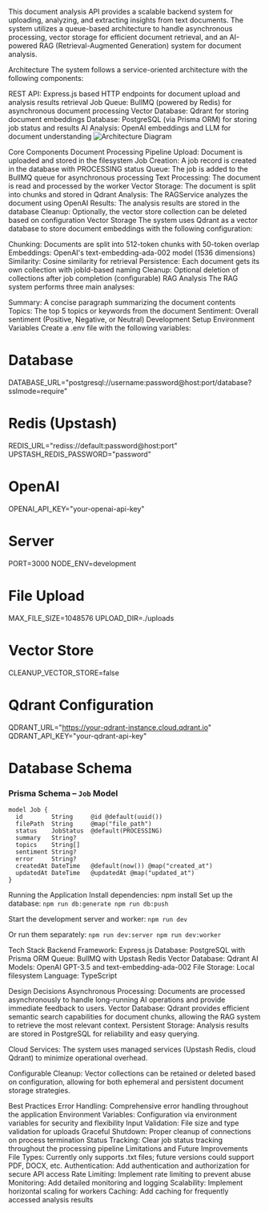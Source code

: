 This document analysis API provides a scalable backend system for uploading, analyzing, and extracting insights from text documents. The system utilizes a queue-based architecture to handle asynchronous processing, vector storage for efficient document retrieval, and an AI-powered RAG (Retrieval-Augmented Generation) system for document analysis.

Architecture
The system follows a service-oriented architecture with the following components:

REST API: Express.js based HTTP endpoints for document upload and analysis results retrieval
Job Queue: BullMQ (powered by Redis) for asynchronous document processing
Vector Database: Qdrant for storing document embeddings
Database: PostgreSQL (via Prisma ORM) for storing job status and results
AI Analysis: OpenAI embeddings and LLM for document understanding
<img alt="Architecture Diagram" src="https://mermaid.ink/img/pako:eNqNkl9rgzAUxb_KJU-DQbW2VctgD2VsG-wr9KGYm2rAJpGkldX57Wd0tKxjT-ElOeee-_eK5mUuMI7AUdiwAsvdOS-Elm8sXmKrxJvOs9Znc0lSkoGpy5asJj-fds6HdIQPaQe5GE_kemj74BxqQbaoWMFS2Bf1aC_1JkpEpMFfR2LDfHKx2ZXVzlGb_fYoO0K2rNCQoLQbKGoq0dGK2yZo60UVdSgspRmUCTQl6OPmBv8dijRWX5g4aDruXyJO07nluu7C9xfhrL5kwfnCm_nB6TvXzhOtg9IkrN0du13XtqzVrOKgma5gsRc-ZU3iV7dJTbVQKVvDM46k5BiGFoZV58DKlO29fKf2IBg4FLSKWlBcBdQYqmNhMznb91WDwIJPDC4MjnBEPVcDRzRQxLEr98_BQG1iiYxXpeJ4Q9-PfU9_vz-5huY?type=png">


Core Components
Document Processing Pipeline
Upload: Document is uploaded and stored in the filesystem
Job Creation: A job record is created in the database with PROCESSING status
Queue: The job is added to the BullMQ queue for asynchronous processing
Text Processing: The document is read and processed by the worker
Vector Storage: The document is split into chunks and stored in Qdrant
Analysis: The RAGService analyzes the document using OpenAI
Results: The analysis results are stored in the database
Cleanup: Optionally, the vector store collection can be deleted based on configuration
Vector Storage
The system uses Qdrant as a vector database to store document embeddings with the following configuration:

Chunking: Documents are split into 512-token chunks with 50-token overlap
Embeddings: OpenAI's text-embedding-ada-002 model (1536 dimensions)
Similarity: Cosine similarity for retrieval
Persistence: Each document gets its own collection with jobId-based naming
Cleanup: Optional deletion of collections after job completion (configurable)
RAG Analysis
The RAG system performs three main analyses:

Summary: A concise paragraph summarizing the document contents
Topics: The top 5 topics or keywords from the document
Sentiment: Overall sentiment (Positive, Negative, or Neutral)
Development Setup
Environment Variables
Create a .env file with the following variables:

# Database
DATABASE_URL="postgresql://username:password@host:port/database?sslmode=require"

# Redis (Upstash)
REDIS_URL="rediss://default:password@host:port"
UPSTASH_REDIS_PASSWORD="password"

# OpenAI
OPENAI_API_KEY="your-openai-api-key"

# Server
PORT=3000
NODE_ENV=development

# File Upload
MAX_FILE_SIZE=1048576
UPLOAD_DIR=./uploads

# Vector Store
CLEANUP_VECTOR_STORE=false

# Qdrant Configuration
QDRANT_URL="https://your-qdrant-instance.cloud.qdrant.io"
QDRANT_API_KEY="your-qdrant-api-key"

# Database Schema
### Prisma Schema – `Job` Model

```prisma
model Job {
  id        String     @id @default(uuid())
  filePath  String     @map("file_path")
  status    JobStatus  @default(PROCESSING)
  summary   String?
  topics    String[]
  sentiment String?
  error     String?
  createdAt DateTime   @default(now()) @map("created_at")
  updatedAt DateTime   @updatedAt @map("updated_at")
}
```

Running the Application
Install dependencies:
npm install
Set up the database:
`npm run db:generate
npm run db:push `

Start the development server and worker:
`npm run dev`

Or run them separately:
`npm run dev:server
npm run dev:worker`

Tech Stack
Backend Framework: Express.js
Database: PostgreSQL with Prisma ORM
Queue: BullMQ with Upstash Redis
Vector Database: Qdrant
AI Models: OpenAI GPT-3.5 and text-embedding-ada-002
File Storage: Local filesystem
Language: TypeScript

Design Decisions
Asynchronous Processing: Documents are processed asynchronously to handle long-running AI operations and provide immediate feedback to users.
Vector Database: Qdrant provides efficient semantic search capabilities for document chunks, allowing the RAG system to retrieve the most relevant context.
Persistent Storage: Analysis results are stored in PostgreSQL for reliability and easy querying.

Cloud Services: The system uses managed services (Upstash Redis, cloud Qdrant) to minimize operational overhead.

Configurable Cleanup: Vector collections can be retained or deleted based on configuration, allowing for both ephemeral and persistent document storage strategies.

Best Practices
Error Handling: Comprehensive error handling throughout the application
Environment Variables: Configuration via environment variables for security and flexibility
Input Validation: File size and type validation for uploads
Graceful Shutdown: Proper cleanup of connections on process termination
Status Tracking: Clear job status tracking throughout the processing pipeline
Limitations and Future Improvements
File Types: Currently only supports .txt files; future versions could support PDF, DOCX, etc.
Authentication: Add authentication and authorization for secure API access
Rate Limiting: Implement rate limiting to prevent abuse
Monitoring: Add detailed monitoring and logging
Scalability: Implement horizontal scaling for workers
Caching: Add caching for frequently accessed analysis results
